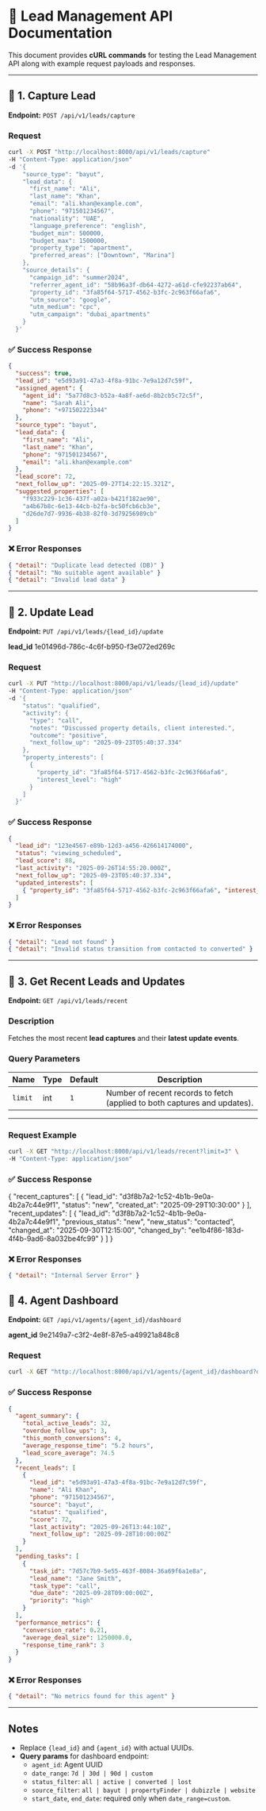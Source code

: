 # 📘 Lead Management API Documentation

This document provides **cURL commands** for testing the Lead Management API along with example request payloads and responses.

---

## 🔹 1. Capture Lead  
**Endpoint:** `POST /api/v1/leads/capture`  

### Request
```bash
curl -X POST "http://localhost:8000/api/v1/leads/capture"   
-H "Content-Type: application/json"   
-d '{
    "source_type": "bayut",
    "lead_data": {
      "first_name": "Ali",
      "last_name": "Khan",
      "email": "ali.khan@example.com",
      "phone": "971501234567",
      "nationality": "UAE",
      "language_preference": "english",
      "budget_min": 500000,
      "budget_max": 1500000,
      "property_type": "apartment",
      "preferred_areas": ["Downtown", "Marina"]
    },
    "source_details": {
      "campaign_id": "summer2024",
      "referrer_agent_id": "58b96a3f-db64-4272-a61d-cfe92237ab64",
      "property_id": "3fa85f64-5717-4562-b3fc-2c963f66afa6",
      "utm_source": "google",
      "utm_medium": "cpc",
      "utm_campaign": "dubai_apartments"
    }
  }'
```

### ✅ Success Response
```json
{
  "success": true,
  "lead_id": "e5d93a91-47a3-4f8a-91bc-7e9a12d7c59f",
  "assigned_agent": {
    "agent_id": "5a77d8c3-b52a-4a8f-ae6d-8b2cb5c72c5f",
    "name": "Sarah Ali",
    "phone": "+971502223344"
  },
  "source_type": "bayut",
  "lead_data": {
    "first_name": "Ali",
    "last_name": "Khan",
    "phone": "971501234567",
    "email": "ali.khan@example.com"
  },
  "lead_score": 72,
  "next_follow_up": "2025-09-27T14:22:15.321Z",
  "suggested_properties": [
    "f933c229-1c36-437f-a02a-b421f182ae90",
    "a4b67b8c-6e13-44cb-b2fa-bc50fcb6cb3e",
    "d26de7d7-9936-4b38-82f0-3d79256989cb"
  ]
}
```

### ❌ Error Responses
```json
{ "detail": "Duplicate lead detected (DB)" }
{ "detail": "No suitable agent available" }
{ "detail": "Invalid lead data" }
```

---

## 🔹 2. Update Lead  
**Endpoint:** `PUT /api/v1/leads/{lead_id}/update`  

**lead_id**
1e01496d-786c-4c6f-b950-f3e072ed269c

### Request
```bash
curl -X PUT "http://localhost:8000/api/v1/leads/{lead_id}/update"   
-H "Content-Type: application/json"   
-d '{
    "status": "qualified",
    "activity": {
      "type": "call",
      "notes": "Discussed property details, client interested.",
      "outcome": "positive",
      "next_follow_up": "2025-09-23T05:40:37.334"
    },
    "property_interests": [
      {
        "property_id": "3fa85f64-5717-4562-b3fc-2c963f66afa6",
        "interest_level": "high"
      }
    ]
  }'
```

### ✅ Success Response
```json
{
  "lead_id": "123e4567-e89b-12d3-a456-426614174000",
  "status": "viewing_scheduled",
  "lead_score": 88,
  "last_activity": "2025-09-26T14:55:20.000Z",
  "next_follow_up": "2025-09-23T05:40:37.334",
  "updated_interests": [
    { "property_id": "3fa85f64-5717-4562-b3fc-2c963f66afa6", "interest_level": "high" }
  ]
}
```

### ❌ Error Responses
```json
{ "detail": "Lead not found" }
{ "detail": "Invalid status transition from contacted to converted" }
```


---
## 🔹 3. Get Recent Leads and Updates  
**Endpoint:** `GET /api/v1/leads/recent`  

### Description
Fetches the most recent **lead captures** and their **latest update events**.  

### Query Parameters
| Name   | Type | Default | Description |
|--------|------|---------|-------------|
| `limit` | int  | `1`     | Number of recent records to fetch (applied to both captures and updates). |

---

### Request Example
```bash
curl -X GET "http://localhost:8000/api/v1/leads/recent?limit=3" \
-H "Content-Type: application/json"

```

### ✅ Success Response

{
  "recent_captures": [
    {
      "lead_id": "d3f8b7a2-1c52-4b1b-9e0a-4b2a7c44e9f1",
      "status": "new",
      "created_at": "2025-09-29T10:30:00"
    }
  ],
  "recent_updates": [
    {
      "lead_id": "d3f8b7a2-1c52-4b1b-9e0a-4b2a7c44e9f1",
      "previous_status": "new",
      "new_status": "contacted",
      "changed_at": "2025-09-30T12:15:00",
      "changed_by": "ee1b4f86-183d-4f4b-9ad6-8a032be4fc99"
    }
  ]
}

### ❌ Error Responses
```json
{ "detail": "Internal Server Error" }
```


## 🔹 4. Agent Dashboard  
**Endpoint:** `GET /api/v1/agents/{agent_id}/dashboard`  

**agent_id**
9e2149a7-c3f2-4e8f-87e5-a49921a848c8

### Request
```bash
curl -X GET "http://localhost:8000/api/v1/agents/{agent_id}/dashboard?date_range=30d&status_filter=all&source_filter=all&start_date=2025-09-01&end_date=2025-09-26"
```

### ✅ Success Response
```json
{
  "agent_summary": {
    "total_active_leads": 32,
    "overdue_follow_ups": 3,
    "this_month_conversions": 4,
    "average_response_time": "5.2 hours",
    "lead_score_average": 74.5
  },
  "recent_leads": [
    {
      "lead_id": "e5d93a91-47a3-4f8a-91bc-7e9a12d7c59f",
      "name": "Ali Khan",
      "phone": "971501234567",
      "source": "bayut",
      "status": "qualified",
      "score": 72,
      "last_activity": "2025-09-26T13:44:10Z",
      "next_follow_up": "2025-09-28T10:00:00Z"
    }
  ],
  "pending_tasks": [
    {
      "task_id": "7d57c7b9-5e55-463f-8084-36a69f6a1e8a",
      "lead_name": "Jane Smith",
      "task_type": "call",
      "due_date": "2025-09-28T09:00:00Z",
      "priority": "high"
    }
  ],
  "performance_metrics": {
    "conversion_rate": 0.21,
    "average_deal_size": 1250000.0,
    "response_time_rank": 3
  }
}
```

### ❌ Error Responses
```json
{ "detail": "No metrics found for this agent" }
```

---

## Notes
- Replace `{lead_id}` and `{agent_id}` with actual UUIDs.  
- **Query params** for dashboard endpoint:  
  - `agent_id`: Agent UUID  
  - `date_range`: `7d | 30d | 90d | custom`  
  - `status_filter`: `all | active | converted | lost`  
  - `source_filter`: `all | bayut | propertyFinder | dubizzle | website`  
  - `start_date`, `end_date`: required only when `date_range=custom`.  

